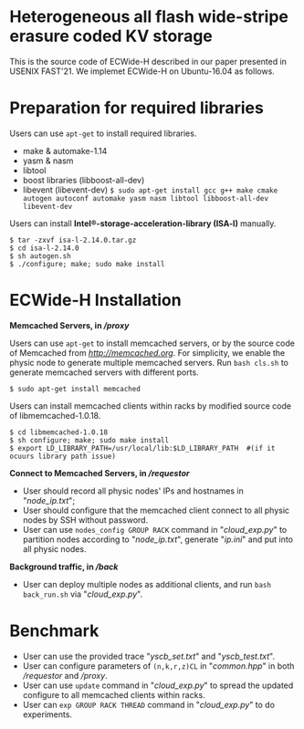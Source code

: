 Heterogeneous all flash wide-stripe erasure coded KV storage
=====

This is the source code of ECWide-H described in our paper presented in USENIX FAST'21. 
We implemet ECWide-H on Ubuntu-16.04 as follows.

Preparation for required libraries
====

Users can use `apt-get` to install required libraries.

 - make & automake-1.14
 - yasm & nasm
 - libtool
 - boost libraries (libboost-all-dev)
 - libevent (libevent-dev)
`$ sudo apt-get install gcc g++ make cmake autogen autoconf automake yasm nasm libtool libboost-all-dev libevent-dev`

Users can install **Intel®-storage-acceleration-library (ISA-l)** manually.

    $ tar -zxvf isa-l-2.14.0.tar.gz
    $ cd isa-l-2.14.0
    $ sh autogen.sh
    $ ./configure; make; sudo make install


ECWide-H Installation
====

**Memcached Servers, in */proxy***

Users can use `apt-get` to install memcached servers, or by the source code of Memcached from *http://memcached.org*.
For simplicity, we enable the physic node to generate multiple memcached servers. Run `bash cls.sh` to generate memcached servers with different ports.

    $ sudo apt-get install memcached

Users can install memcached clients within racks by modified source code of libmemcached-1.0.18.

	$ cd libmemcached-1.0.18
    $ sh configure; make; sudo make install
    $ export LD_LIBRARY_PATH=/usr/local/lib:$LD_LIBRARY_PATH  #(if it ocuurs library path issue)

**Connect to Memcached Servers, in */requestor***
-	User should record all physic nodes' IPs and hostnames in "*node_ip.txt*";
-	User should configure that the memcached client connect to all physic nodes by SSH without password.
-	User can use `nodes_config GROUP RACK` command in "*cloud_exp.py*" to partition nodes according to "*node_ip.txt*", generate "*ip.ini*" and put into all physic nodes.

**Background traffic, in */back***
- User can deploy multiple nodes as additional clients, and run `bash back_run.sh` via "*cloud_exp.py*".

Benchmark
====
-	User can use the provided trace "*yscb_set.txt*" and "*yscb_test.txt*".
-	User can configure parameters of `(n,k,r,z)CL` in "*common.hpp*" in both */requestor* and */proxy*.
-	User can use `update` command in "*cloud_exp.py*" to spread the updated configure to all memcached clients within racks.
-	User can `exp GROUP RACK THREAD` command in "*cloud_exp.py*" to do experiments.
